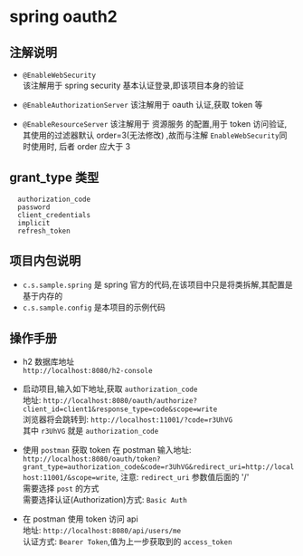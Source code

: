 # spring oauth2
## 注解说明
- `@EnableWebSecurity`  
  该注解用于 spring security 基本认证登录,即该项目本身的验证

- `@EnableAuthorizationServer`
  该注解用于 oauth 认证,获取 token 等

- `@EnableResourceServer`
  该注解用于 资源服务 的配置,用于 token 访问验证,其使用的过滤器默认 order=3(无法修改) ,故而与注解 `EnableWebSecurity`同时使用时, 后者 order 应大于 3
 
## grant_type 类型
```
  authorization_code
  password
  client_credentials
  implicit
  refresh_token
```

## 项目内包说明
- `c.s.sample.spring` 是 spring 官方的代码,在该项目中只是将类拆解,其配置是基于内存的
- `c.s.sample.config` 是本项目的示例代码

## 操作手册
- h2 数据库地址  
  `http://localhost:8080/h2-console`
- 启动项目,输入如下地址,获取 `authorization_code`  
  地址: `http://localhost:8080/oauth/authorize?client_id=client1&response_type=code&scope=write`  
  浏览器将会跳转到: `http://localhost:11001/?code=r3UhVG`  
  其中 `r3UhVG` 就是 `authorization_code`  

- 使用 `postman` 获取 token
在 postman 输入地址: `http://localhost:8080/oauth/token?grant_type=authorization_code&code=r3UhVG&redirect_uri=http://localhost:11001/&scope=write`,
注意:
  `redirect_uri` 参数值后面的 '/'  
  需要选择 `post` 的方式  
  需要选择认证(Authorization)方式: `Basic Auth`  
  
- 在 postman 使用 token 访问 api  
地址: `http://localhost:8080/api/users/me`  
认证方式: `Bearer Token`,值为上一步获取到的 `access_token`














